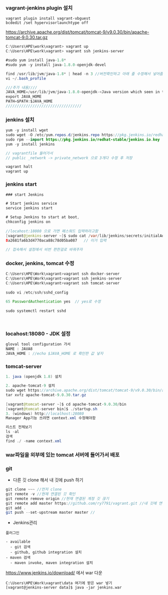 ### vagrant-jenkins plugin 설치

```
vagrant plugin install vagrant-vbguest
bcdedit /set hypervisorlaunchtype off
```

https://archive.apache.org/dist/tomcat/tomcat-9/v9.0.30/bin/apache-tomcat-9.0.30.tar.gz

```java
C:\Users\HPE\work\vagrant> vagrant up
C:\Users\HPE\work\vagrant> vagrant ssh jenkins-server

#sudo yum install java-1.8*
#sudo yum -y install java-1.8.0-openjdk-devel

find /usr/lib/jvm/java-1.8* | head -n 3 //버전확인하고 아래 줄 수정해서 넣어줌
vi ~/.bash_profile

///추가 내용////
JAVA_HOME=/usr/lib/jvm/java-1.8.0-openjdk-<Java version which seen in the above output>
export JAVA_HOME
PATH=$PATH:$JAVA_HOME
//////////////////////////////////

```

### jenkins 설치

```java
yum -y install wget
sudo wget -O /etc/yum.repos.d/jenkins.repo https://pkg.jenkins.io/redhat-stable/jenkins.repo
sudo rpm --import https://pkg.jenkins.io/redhat-stable/jenkins.io.key
yum -y install jenkins

// vagrantfile 들어가서
// public _network -> private_network 으로 3개다 수정 후 저장

vagrant halt
vagrant up
```





### jenkins start

```java
### start Jenkins

# Start jenkins service
service jenkins start

# Setup Jenkins to start at boot,
chkconfig jenkins on
    
//locahost:18080 으로 가면 패스워드 입력하라고함
[vagrant@jenkins-server ~]$ sudo cat /var/lib/jenkins/secrets/initialAdminPassword
8a2681fa6b3d4770aca88c78d05ba087   // 이거 입력
    
// 접속해서 설정에서 비번 편한걸로 바꿔주자
```



### docker, jenkins, tomcat 수정

```java
C:\Users\HPE\Work\vagrant>vagrant ssh docker-server
C:\Users\HPE\Work\vagrant>vagrant ssh jenkins-server
C:\Users\HPE\Work\vagrant>vagrant ssh tomcat-server
    
sudo vi /etc/ssh/sshd_config 

65 PasswordAuthentication yes  // yes로 수정
    
sudo systemctl restart sshd
    
    
```



### locahost:18080 - JDK 설정

```JAVA
gloval tool configuration 가서
NAME : JAVA8
JAVA_HOME : //echo $JAVA_HOME 로 확인한 값 넣자

```



### tomcat-server

```java
1. java (openjdk 1.8) 설치

2. apache-tomcat-9 설치
sudo wget https://archive.apache.org/dist/tomcat/tomcat-9/v9.0.30/bin/apache-tomcat-9.0.30.tar.gz
tar xvfz apache-tomcat-9.0.30.tar.gz
 
[vagrant@tomcat-server ~]$ cd apache-tomcat-9.0.30/bin
[vagrant@tomcat-server bin]$ ./startup.sh
3. (windows) http://localhost:28080
Manager App기능 쓰려면 context.xml 수정해야함

리스트 전체보기
ls -al
검색
find ./ -name context.xml
```



### war파일을 외부에 있는 tomcat 서버에 들어가서 배포



### git 

- 다른 깃 clone 해서 내 깃에 push 하기

```java
git clone ~~~ //먼저 clone
git remote -v //현재 연결된 깃 확인
git remote remove origin //현재 연결된 계정 깃 끊기
git remote add master https://github.com/ry7791/vagrant.git //내 깃에 연결
git add .
git push --set-upstream master master //
```



- Jenkins관리

```
플러그인

- available
  - git 검색
  - github, github integration 설치
- maven 검색
  - maven invoke, maven integration 설치
```

https://www.jenkins.io/download/ 에서 war 다운

```
C:\Users\HPE\Work\vagrant\data 여기에 받은 war 넣기
[vagrant@jenkins-server data]$ java -jar jenkins.war
```





